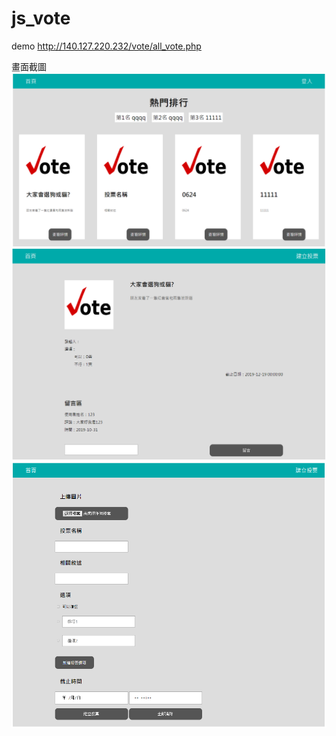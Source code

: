 # js_vote

demo http://140.127.220.232/vote/all_vote.php

畫面截圖
<img src="./img.PNG">
<img src="./img2.PNG">
<img src="./img3.PNG">
